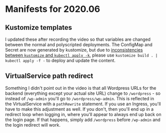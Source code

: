 # Manifests for 2020.06

## Kustomize templates

I updated these after recording the video so that variables are changed between the normal and polyscripted deployments. The ConfigMap and Secret are now generated by kustomize, but due to [inconsistencies between `kustomize` and `kubectl apply -k`](https://github.com/kubernetes-sigs/kustomize/issues/2205), please use `kustomize build . | kubectl apply -f -` to deploy and update the content.

## VirtualService path redirect

Something I didn't point out in the video is that all Wordpress URLs for the backend (everything except your actual site URL) change to `/wordpress` - so instead of `/wp-admin` you'll go to `/wordpress/wp-admin`. This is reflected in the VirtualService with a `pathRewrite` statement. If you use an Ingress, you'll have to make this adjustment as well. If you don't, then you'll end up in a redirect loop when logging in, where you'll appear to always end up back on the login page. If that happens, simply add `/wordpress` before `/wp-admin` and the login redirect will work.

